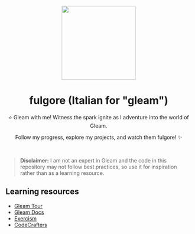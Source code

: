 <p align="center">
    <img src="https://gleam.run/images/lucy/lucy.svg" width="200px" />
</p>

<h1 align="center">
    fulgore (Italian for "gleam")
</h1>

<p align="center">
    ⭐ Gleam with me! Witness the spark ignite as I adventure into the world of Gleam.
</p>
<p align="center">
    Follow my progress, explore my projects, and watch them fulgore! ✨
</p>

<br>

> **Disclaimer:** I am not an expert in Gleam and the code in this repository may not follow best practices, so use it for inspiration rather than as a learning resource.

## Learning resources
- [Gleam Tour](https://tour.gleam.run/)
- [Gleam Docs](https://hexdocs.pm/gleam_stdlib/)
- [Exercism](https://exercism.org/tracks/gleam)
- [CodeCrafters](https://app.codecrafters.io/join?via=lpil)
